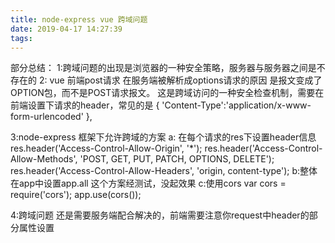 ```yaml
---
title: node-express vue 跨域问题
date: 2019-04-17 14:27:39
tags:
---
```



部分总结：
1:跨域问题的出现是浏览器的一种安全策略，服务器与服务器之间是不存在的
2: vue 前端post请求 在服务端被解析成options请求的原因 是报文变成了OPTION包，而不是POST请求报文。
这是跨域访问的一种安全检查机制，需要在前端设置下请求的header，常见的是 
{
'Content-Type':'application/x-www-form-urlencoded'
},

3:node-express 框架下允许跨域的方案 
a: 在每个请求的res下设置header信息
res.header('Access-Control-Allow-Origin', '*');
res.header('Access-Control-Allow-Methods', 'POST, GET, PUT, PATCH, OPTIONS, DELETE');
res.header('Access-Control-Allow-Headers', 'origin, content-type');
b:整体在app中设置app.all  这个方案经测试，没起效果
c:使用cors
var cors = require('cors');
app.use(cors());


4:跨域问题 还是需要服务端配合解决的，前端需要注意你request中header的部分属性设置

